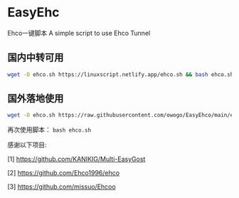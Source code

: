 # EasyEhc
Ehco一键脚本
A simple script to use Ehco Tunnel
## 国内中转可用
```bash
wget -O ehco.sh https://linuxscript.netlify.app/ehco.sh && bash ehco.sh
```
## 国外落地使用
```bash
wget -O ehco.sh https://raw.githubusercontent.com/owogo/EasyEhco/main/ehco.sh && bash ehco.sh
```
再次使用脚本： ```bash ehco.sh```

感谢以下项目:

[1] https://github.com/KANIKIG/Multi-EasyGost

[2] https://github.com/Ehco1996/ehco

[3] https://github.com/missuo/Ehcoo
